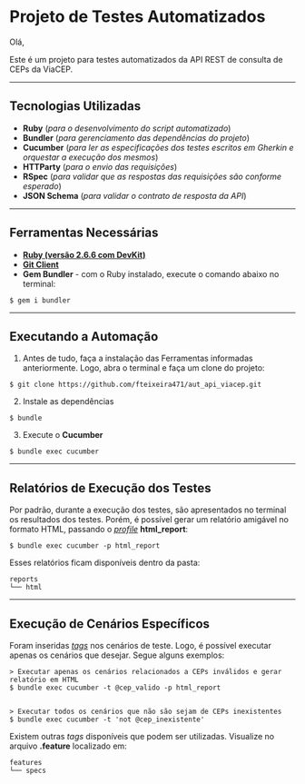 # **Projeto de Testes Automatizados**

Olá,

Este é um projeto para testes automatizados da API REST de consulta de CEPs da ViaCEP.

----
## **Tecnologias Utilizadas**
* **Ruby** (_para o desenvolvimento do script automatizado_)
* **Bundler** (_para gerenciamento das dependências do projeto_)
* **Cucumber** (_para ler as especificações dos testes escritos em Gherkin e orquestar a execução dos mesmos_)
* **HTTParty** (_para o envio das requisições_)
* **RSpec** (_para validar que as respostas das requisições são conforme esperado_)
* **JSON Schema** (_para validar o contrato de resposta da API_)

----
## **Ferramentas Necessárias**
* [**Ruby (versão 2.6.6 com DevKit)**](https://www.ruby-lang.org/pt/documentation/installation)
* [**Git Client**](https://git-scm.com/book/pt-br/v2/Come%C3%A7ando-Instalando-o-Git)
* **Gem Bundler** - com o Ruby instalado, execute o comando abaixo no terminal:
```
$ gem i bundler
```

----
## **Executando a Automação**
1. Antes de tudo, faça a instalação das Ferramentas informadas anteriormente. Logo, abra o terminal e faça um clone do projeto:
```
$ git clone https://github.com/fteixeira471/aut_api_viacep.git
```

2. Instale as dependências
```
$ bundle
```

3. Execute o **Cucumber**
```
$ bundle exec cucumber
```

----
## **Relatórios de Execução dos Testes**
Por padrão, durante a execução dos testes, são apresentados no terminal os resultados dos testes.
Porém, é possível gerar um relatório amigável no formato HTML, passando o [_profile_](https://cucumber.io/docs/cucumber/configuration/#profiles) **html_report**:
```
$ bundle exec cucumber -p html_report
```

Esses relatórios ficam disponíveis dentro da pasta:
```
reports
└── html
```

----
## **Execução de Cenários Específicos**
Foram inseridas [_tags_](https://cucumber.io/docs/cucumber/api/#tags) nos cenários de teste. Logo, é possível executar apenas os cenários que desejar. Segue alguns exemplos:
```
> Executar apenas os cenários relacionados a CEPs inválidos e gerar relatório em HTML
$ bundle exec cucumber -t @cep_valido -p html_report


> Executar todos os cenários que não são sejam de CEPs inexistentes
$ bundle exec cucumber -t 'not @cep_inexistente'
```
Existem outras _tags_ disponíveis que podem ser utilizadas. Visualize no arquivo **.feature** localizado em:

```
features
└── specs
```